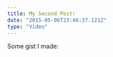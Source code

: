 ```yaml
---
title: My Second Post!
date: "2015-05-06T23:46:37.121Z"
type: "Video"
---
```


Some gist I made:

<script src="https://gist.github.com/sledsworth/67528bfc04a630cf8d5a9147bb9c514d.js"></script>